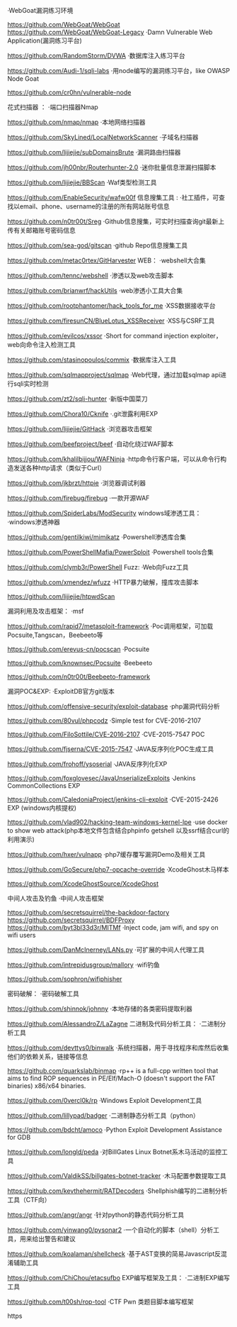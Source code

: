 
·WebGoat漏洞练习环境 

https://github.com/WebGoat/WebGoat
https://github.com/WebGoat/WebGoat-Legacy
·Damn Vulnerable Web Application(漏洞练习平台)

https://github.com/RandomStorm/DVWA
·数据库注入练习平台 

https://github.com/Audi-1/sqli-labs
·用node编写的漏洞练习平台，like OWASP Node Goat

https://github.com/cr0hn/vulnerable-node

花式扫描器 ：
·端口扫描器Nmap

https://github.com/nmap/nmap
·本地网络扫描器

https://github.com/SkyLined/LocalNetworkScanner
·子域名扫描器

https://github.com/lijiejie/subDomainsBrute
·漏洞路由扫描器

https://github.com/jh00nbr/Routerhunter-2.0
·迷你批量信息泄漏扫描脚本

https://github.com/lijiejie/BBScan
·Waf类型检测工具

https://github.com/EnableSecurity/wafw00f
信息搜集工具 :
·社工插件，可查找以email、phone、username的注册的所有网站账号信息

https://github.com/n0tr00t/Sreg
·Github信息搜集，可实时扫描查询git最新上传有关邮箱账号密码信息

https://github.com/sea-god/gitscan
·github Repo信息搜集工具

https://github.com/metac0rtex/GitHarvester
WEB：
·webshell大合集

https://github.com/tennc/webshell
·渗透以及web攻击脚本

https://github.com/brianwrf/hackUtils
·web渗透小工具大合集

https://github.com/rootphantomer/hack_tools_for_me
·XSS数据接收平台

https://github.com/firesunCN/BlueLotus_XSSReceiver
·XSS与CSRF工具

https://github.com/evilcos/xssor
·Short for command injection exploiter，web向命令注入检测工具

https://github.com/stasinopoulos/commix
·数据库注入工具

https://github.com/sqlmapproject/sqlmap
·Web代理，通过加载sqlmap api进行sqli实时检测

https://github.com/zt2/sqli-hunter
·新版中国菜刀

https://github.com/Chora10/Cknife
·.git泄露利用EXP

https://github.com/lijiejie/GitHack
·浏览器攻击框架

https://github.com/beefproject/beef
·自动化绕过WAF脚本

https://github.com/khalilbijjou/WAFNinja
·http命令行客户端，可以从命令行构造发送各种http请求（类似于Curl）

https://github.com/jkbrzt/httpie
·浏览器调试利器

https://github.com/firebug/firebug
·一款开源WAF

https://github.com/SpiderLabs/ModSecurity
windows域渗透工具：
·windows渗透神器

https://github.com/gentilkiwi/mimikatz
·Powershell渗透库合集

https://github.com/PowerShellMafia/PowerSploit
·Powershell tools合集

https://github.com/clymb3r/PowerShell
Fuzz:
·Web向Fuzz工具

https://github.com/xmendez/wfuzz
·HTTP暴力破解，撞库攻击脚本

https://github.com/lijiejie/htpwdScan

漏洞利用及攻击框架：
·msf

https://github.com/rapid7/metasploit-framework
·Poc调用框架，可加载Pocsuite,Tangscan，Beebeeto等

https://github.com/erevus-cn/pocscan
·Pocsuite

https://github.com/knownsec/Pocsuite
·Beebeeto

https://github.com/n0tr00t/Beebeeto-framework

漏洞POC&EXP:
·ExploitDB官方git版本

https://github.com/offensive-security/exploit-database
·php漏洞代码分析

https://github.com/80vul/phpcodz
·Simple test for CVE-2016-2107

https://github.com/FiloSottile/CVE-2016-2107
·CVE-2015-7547 POC

https://github.com/fjserna/CVE-2015-7547
·JAVA反序列化POC生成工具

https://github.com/frohoff/ysoserial
·JAVA反序列化EXP

https://github.com/foxglovesec/JavaUnserializeExploits
·Jenkins CommonCollections EXP

https://github.com/CaledoniaProject/jenkins-cli-exploit
·CVE-2015-2426 EXP (windows内核提权)

https://github.com/vlad902/hacking-team-windows-kernel-lpe
·use docker to show web attack(php本地文件包含结合phpinfo getshell 以及ssrf结合curl的利用演示)

https://github.com/hxer/vulnapp
·php7缓存覆写漏洞Demo及相关工具

https://github.com/GoSecure/php7-opcache-override
·XcodeGhost木马样本

https://github.com/XcodeGhostSource/XcodeGhost

中间人攻击及钓鱼
·中间人攻击框架

https://github.com/secretsquirrel/the-backdoor-factory
https://github.com/secretsquirrel/BDFProxy
https://github.com/byt3bl33d3r/MITMf
·Inject code, jam wifi, and spy on wifi users

https://github.com/DanMcInerney/LANs.py
·可扩展的中间人代理工具

https://github.com/intrepidusgroup/mallory
·wifi钓鱼

https://github.com/sophron/wifiphisher

密码破解：
·密码破解工具

https://github.com/shinnok/johnny
·本地存储的各类密码提取利器

https://github.com/AlessandroZ/LaZagne
二进制及代码分析工具：
·二进制分析工具

https://github.com/devttys0/binwalk
·系统扫描器，用于寻找程序和库然后收集他们的依赖关系，链接等信息

https://github.com/quarkslab/binmap
·rp++ is a full-cpp written tool that aims to find ROP sequences in PE/Elf/Mach-O (doesn't support the FAT binaries) x86/x64 binaries.

https://github.com/0vercl0k/rp
·Windows Exploit Development工具

https://github.com/lillypad/badger
·二进制静态分析工具（python）

https://github.com/bdcht/amoco
·Python Exploit Development Assistance for GDB

https://github.com/longld/peda
·对BillGates Linux Botnet系木马活动的监控工具

https://github.com/ValdikSS/billgates-botnet-tracker
·木马配置参数提取工具

https://github.com/kevthehermit/RATDecoders
·Shellphish编写的二进制分析工具（CTF向）

https://github.com/angr/angr
·针对python的静态代码分析工具

https://github.com/yinwang0/pysonar2
·一个自动化的脚本（shell）分析工具，用来给出警告和建议

https://github.com/koalaman/shellcheck
·基于AST变换的简易Javascript反混淆辅助工具

https://github.com/ChiChou/etacsufbo
EXP编写框架及工具：
·二进制EXP编写工具

https://github.com/t00sh/rop-tool
·CTF Pwn 类题目脚本编写框架

https